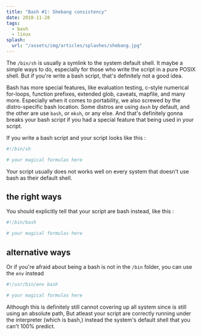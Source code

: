 ```yaml
---
title: "Bash #1: Shebang consistency"
date: 2018-11-28
tags:
  - bash
  - linux
splash:
  url: "/assets/img/articles/splashes/shebang.jpg"
---
```


The `/bin/sh` is usually a symlink to the system default shell.
It maybe a simple ways to do, especially for those who write the script in a pure POSIX shell.
But if you're write a bash script, that's definitely not a good idea.

Bash has more special features, like evaluation testing, c-style numerical for-loops, function prefixes, extended glob, caveats, mapfile, and many more.
Especially when it comes to portability, we also screwed by the distro-specific bash location.
Some distros are using `dash` by default, and the other are use `bash`, or `mksh`, or any else.
And that's definitely gonna breaks your bash script if you had a special feature that being used in your script.

If you write a bash script and your script looks like this :

```bash
#!/bin/sh

# your magical formulas here
```

Your script usually does not works well on every system that doesn't use bash as their default shell.

## the right ways

You should explicitly tell that your script are bash instead, like this :

```bash
#!/bin/bash

# your magical formulas here
```

## alternative ways

Or if you're afraid about being a bash is not in the `/bin` folder, you can use the `env` instead

```bash
#!/usr/bin/env bash

# your magical formulas here
```

Although this is definitely still cannot covering up all system since is still using an absolute path,
But atleast your script are correctly running under the interpreter (which is bash,) instead the system's default shell that you can't 100% predict.
